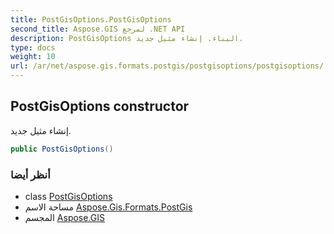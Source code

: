 ```yaml
---
title: PostGisOptions.PostGisOptions
second_title: Aspose.GIS لمرجع .NET API
description: PostGisOptions البناء. إنشاء مثيل جديد.
type: docs
weight: 10
url: /ar/net/aspose.gis.formats.postgis/postgisoptions/postgisoptions/
---
```

## PostGisOptions constructor

إنشاء مثيل جديد.

```csharp
public PostGisOptions()
```

### أنظر أيضا

* class [PostGisOptions](../)
* مساحة الاسم [Aspose.Gis.Formats.PostGis](../../postgisoptions/)
* المجسم [Aspose.GIS](../../../)


